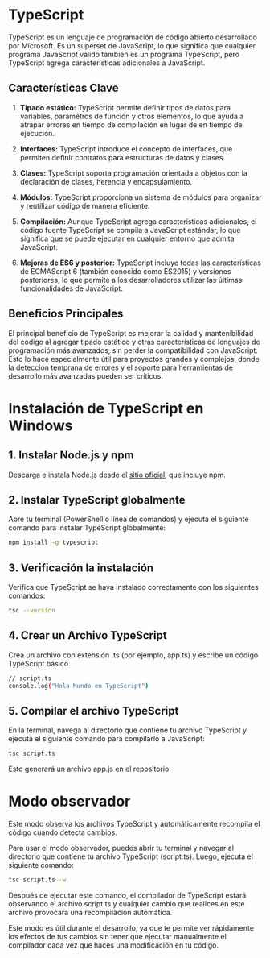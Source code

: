 # TypeScript

TypeScript es un lenguaje de programación de código abierto desarrollado por Microsoft. Es un superset de JavaScript, lo que significa que cualquier programa JavaScript válido también es un programa TypeScript, pero TypeScript agrega características adicionales a JavaScript.

## Características Clave

1. **Tipado estático:** TypeScript permite definir tipos de datos para variables, parámetros de función y otros elementos, lo que ayuda a atrapar errores en tiempo de compilación en lugar de en tiempo de ejecución.

2. **Interfaces:** TypeScript introduce el concepto de interfaces, que permiten definir contratos para estructuras de datos y clases.

3. **Clases:** TypeScript soporta programación orientada a objetos con la declaración de clases, herencia y encapsulamiento.

4. **Módulos:** TypeScript proporciona un sistema de módulos para organizar y reutilizar código de manera eficiente.

5. **Compilación:** Aunque TypeScript agrega características adicionales, el código fuente TypeScript se compila a JavaScript estándar, lo que significa que se puede ejecutar en cualquier entorno que admita JavaScript.

6. **Mejoras de ES6 y posterior:** TypeScript incluye todas las características de ECMAScript 6 (también conocido como ES2015) y versiones posteriores, lo que permite a los desarrolladores utilizar las últimas funcionalidades de JavaScript.

## Beneficios Principales

El principal beneficio de TypeScript es mejorar la calidad y mantenibilidad del código al agregar tipado estático y otras características de lenguajes de programación más avanzados, sin perder la compatibilidad con JavaScript. Esto lo hace especialmente útil para proyectos grandes y complejos, donde la detección temprana de errores y el soporte para herramientas de desarrollo más avanzadas pueden ser críticos.



# Instalación de TypeScript en Windows

## 1. Instalar Node.js y npm
Descarga e instala Node.js desde el [sitio oficial](https://nodejs.org/), que incluye npm.

## 2. Instalar TypeScript globalmente
Abre tu terminal (PowerShell o línea de comandos) y ejecuta el siguiente comando para instalar TypeScript globalmente:

```bash
npm install -g typescript
```

## 3. Verificación la instalación
Verifica que TypeScript se haya instalado correctamente con los siguientes comandos:

```bash
tsc --version
```
## 4. Crear un Archivo TypeScript
Crea un archivo con extensión .ts (por ejemplo, app.ts) y escribe un código TypeScript básico.

```bash
// script.ts
console.log("Hola Mundo en TypeScript")
```
## 5. Compilar el archivo TypeScript
En la terminal, navega al directorio que contiene tu archivo TypeScript y ejecuta el siguiente comando para compilarlo a JavaScript:

```bash
tsc script.ts
```
Esto generará un archivo app.js en el repositorio.

# Modo observador
Este modo observa los archivos TypeScript y automáticamente recompila el código cuando detecta cambios.

Para usar el modo observador, puedes abrir tu terminal y navegar al directorio que contiene tu archivo TypeScript (script.ts). Luego, ejecuta el siguiente comando:

```bash
tsc script.ts -w
```

Después de ejecutar este comando, el compilador de TypeScript estará observando el archivo script.ts y cualquier cambio que realices en este archivo provocará una recompilación automática.

Este modo es útil durante el desarrollo, ya que te permite ver rápidamente los efectos de tus cambios sin tener que ejecutar manualmente el compilador cada vez que haces una modificación en tu código.